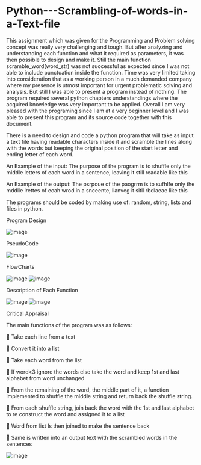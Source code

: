 # Python---Scrambling-of-words-in-a-Text-file
This assignment which was given for the Programming and Problem solving concept was really very challenging and tough. But after analyzing and understanding each function and what it required as parameters, it was then possible to design and make it.
Still the main function scramble_word(word_str) was not successful as expected since I was not able to include punctuation inside the function.
Time was very limited taking into consideration that as a working person in a much demanded company where my presence is utmost important for urgent problematic solving and analysis. But still I was able to present a program instead of nothing.
The program required several python chapters understandings where the acquired knowledge was very important to be applied. Overall I am very pleased with the programing since I am at a very beginner level and I was able to present this program and its source code together with this document.

There is a need to design and code a python program that will take as input a text file having readable characters inside it and scramble the lines along with the words but keeping the original position of the start letter and ending letter of each word.

An Example of the input: 
The purpose of the program is to shuffle only the middle letters of each word in a sentence, leaving it still readable like this

An Example of the output: 
The psrpoue of the paogrrm is to sufhlfe only the mddlie lrettes of ecah wrod in a snceente, lianveg it sitll rbdlaeae like this

The programs should be coded by making use of: random, string, lists and files in python.

Program Design

![image](https://user-images.githubusercontent.com/61977663/200772507-ecde0356-525c-4f9a-8dcb-03adbfc3f116.png)

PseudoCode

![image](https://user-images.githubusercontent.com/61977663/200773121-2a21d590-878c-4782-8104-3a411b3fcc4a.png)

FlowCharts

![image](https://user-images.githubusercontent.com/61977663/200773279-f10717dd-53f8-4cc1-abf0-f6892fff9c05.png)
![image](https://user-images.githubusercontent.com/61977663/200773386-fdf208b8-43c4-46c0-83d6-113409e44e4f.png)

Description of Each Function

![image](https://user-images.githubusercontent.com/61977663/200773498-89c9edff-e1ac-4c70-9537-4d1b7222094f.png)
![image](https://user-images.githubusercontent.com/61977663/200773596-bdcdff0f-70f5-4677-9f0a-eda0608906df.png)

Critical Appraisal

The main functions of the program was as follows:

 Take each line from a text

 Convert it into a list

 Take each word from the list

 If word<3 ignore the words else take the word and keep 1st and last alphabet from word unchanged

 From the remaining of the word, the middle part of it, a function implemented to shuffle the middle string and return back the shuffle string.

 From each shuffle string, join back the word with the 1st and last alphabet to re construct the word and assigned it to a list

 Word from list Is then joined to make the sentence back

 Same is written into an output text with the scrambled words in the sentences

![image](https://user-images.githubusercontent.com/61977663/200774141-a43cbf6f-f90a-4791-859e-d5306323106a.png)

